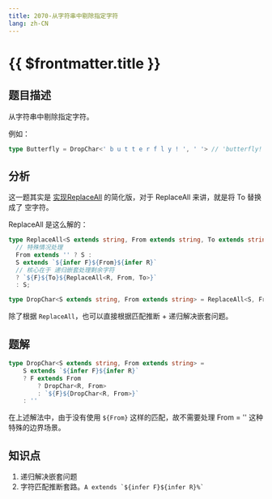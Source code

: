 ```yaml
---
title: 2070-从字符串中剔除指定字符
lang: zh-CN
---
```


# {{ $frontmatter.title }}

## 题目描述

从字符串中剔除指定字符。

例如：

```ts
type Butterfly = DropChar<' b u t t e r f l y ! ', ' '> // 'butterfly!'
```

## 分析

这一题其实是 [实现ReplaceAll](/docs/medium/119-%E5%AE%9E%E7%8E%B0ReplaceAll.md) 的简化版，对于 ReplaceAll 来讲，就是将 To 替换成了 空字符。

ReplaceAll 是这么解的：

```ts
type ReplaceAll<S extends string, From extends string, To extends string> =
  // 特殊情况处理
  From extends '' ? S : 
  S extends `${infer F}${From}${infer R}`
  // 核心在于 递归嵌套处理剩余字符
  ? `${F}${To}${ReplaceAll<R, From, To>}`
  : S;

type DropChar<S extends string, From extends string> = ReplaceAll<S, From, ''>;
```

除了根据 `ReplaceAll`，也可以直接根据匹配推断 + 递归解决嵌套问题。

## 题解

```ts
type DropChar<S extends string, From extends string> =
    S extends `${infer F}${infer R}`
    ? F extends From
        ? DropChar<R, From>
        : `${F}${DropChar<R, From>}`
    : ''
```

在上述解法中，由于没有使用 `${From}` 这样的匹配，故不需要处理 From  = '' 这种特殊的边界场景。

## 知识点

1. 递归解决嵌套问题
2. 字符匹配推断套路。```A extends `${infer F}${infer R}%` ```
